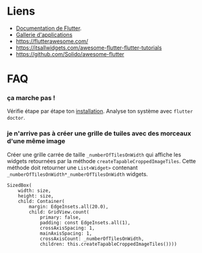 # Liens

- [Documentation de Flutter](https://flutter.dev/docs).
- [Gallerie d'applications](https://gallery.flutter.dev/)
- https://flutterawesome.com/
- https://itsallwidgets.com/awesome-flutter-flutter-tutorials
- https://github.com/Solido/awesome-flutter


# FAQ

### ça marche pas !

Vérifie étape par étape ton [installation](installation.md).
Analyse ton système avec `flutter doctor`.

### je n'arrive pas à créer une grille de tuiles avec des morceaux d'une même image

Créer une grille carrée de taille `_numberOfTilesOnWidth` qui affiche les widgets retournées par la méthode `createTapableCroppedImageTiles`. Cette méthode doit retourner une `List<Widget>` contenant `_numberOfTilesOnWidth*_numberOfTilesOnWidth` widgets.

```
SizedBox(
    width: size,
    height: size,
    child: Container(
        margin: EdgeInsets.all(20.0),
        child: GridView.count(
            primary: false,
            padding: const EdgeInsets.all(1),
            crossAxisSpacing: 1,
            mainAxisSpacing: 1,
            crossAxisCount: _numberOfTilesOnWidth,
            children: this.createTapableCroppedImageTiles())))
```